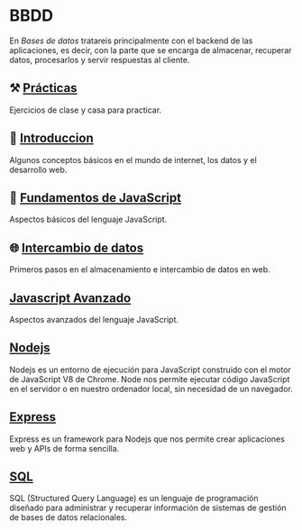 # BBDD
En *Bases de datos* tratareis principalmente con el backend de las aplicaciones, es decir, con la parte que se encarga de almacenar, recuperar datos, procesarlos y servir respuestas al cliente.

## ⚒️ [Prácticas](./practicas/index.md)

Ejercicios de clase y casa para practicar.

## 🐤 [Introduccion](./00_introduccion/index.md)

Algunos conceptos básicos en el mundo de internet, los datos y el desarrollo web.

## 🏃 [Fundamentos de JavaScript](./01_javascript_fundamentos/index.md)

Aspectos básicos del lenguaje JavaScript.

## 🌐 [Intercambio de datos](./02_intercambio_datos/index.md)

Primeros pasos en el almacenamiento e intercambio de datos en web.

## [Javascript Avanzado](./03_javascript_avanzado/index.md)

Aspectos avanzados del lenguaje JavaScript.

## [Nodejs](./04_nodejs/index.md)

Nodejs es un entorno de ejecución para JavaScript construido con el motor de JavaScript V8 de Chrome. Node nos permite ejecutar código JavaScript en el servidor o en nuestro ordenador local, sin necesidad de un navegador.

## [Express](./05_express/index.md)

Express es un framework para Nodejs que nos permite crear aplicaciones web y APIs de forma sencilla.

## [SQL](./99_sql/index.md)

SQL (Structured Query Language) es un lenguaje de programación diseñado para administrar y recuperar información de sistemas de gestión de bases de datos relacionales.